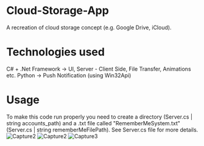 # Cloud-Storage-App 

A recreation of cloud storage concept (e.g. Google Drive, iCloud).

# Technologies used
C# + .Net Framework -> UI, Server - Client Side, File Transfer, Animations etc.
Python -> Push Notification (using Win32Api)

# Usage
To make this code run properly you need to create a directory (Server.cs | string accounts_path) and a .txt file called "RememberMeSystem.txt" (Server.cs | string rememberMeFilePath). See Server.cs file for more details.  ![Capture2](https://user-images.githubusercontent.com/55505135/123136134-40d8e200-d45b-11eb-81bb-bdd029aa46d9.PNG)
  ![Capture2](https://user-images.githubusercontent.com/55505135/123136142-433b3c00-d45b-11eb-8af8-817918112ee0.PNG)
  ![Capture3](https://user-images.githubusercontent.com/55505135/123136145-446c6900-d45b-11eb-99e5-7b65fdc02558.PNG)
